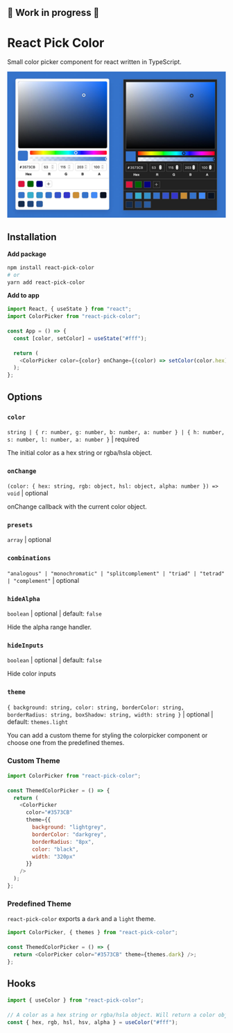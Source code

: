 ## 🚧 Work in progress 🚧

# React Pick Color

Small color picker component for react written in TypeScript.

![Screenshot](./assets/react-pick-color.jpg)

## Installation

**Add package**

```sh
npm install react-pick-color
# or
yarn add react-pick-color
```

**Add to app**

```js
import React, { useState } from "react";
import ColorPicker from "react-pick-color";

const App = () => {
  const [color, setColor] = useState("#fff");

  return (
    <ColorPicker color={color} onChange={(color) => setColor(color.hex)} />
  );
};
```

## Options

### `color`

`string | { r: number, g: number, b: number, a: number } | { h: number, s: number, l: number, a: number }` | required

The initial color as a hex string or rgba/hsla object.

### `onChange`

`(color: { hex: string, rgb: object, hsl: object, alpha: number }) => void` | optional

onChange callback with the current color object.

### `presets`

`array` | optional

### `combinations`

`"analogous" | "monochromatic" | "splitcomplement" | "triad" | "tetrad" | "complement"` | optional

### `hideAlpha`

`boolean` | optional | default: `false`

Hide the alpha range handler.

### `hideInputs`

`boolean` | optional | default: `false`

Hide color inputs

### `theme`

`{ background: string, color: string, borderColor: string, borderRadius: string, boxShadow: string, width: string }` | optional | default: `themes.light`

You can add a custom theme for styling the colorpicker component or choose one from the predefined themes.

### Custom Theme

```js
import ColorPicker from "react-pick-color";

const ThemedColorPicker = () => {
  return (
    <ColorPicker
      color="#3573CB"
      theme={{
        background: "lightgrey",
        borderColor: "darkgrey",
        borderRadius: "8px",
        color: "black",
        width: "320px"
      }}
    />
  );
};
```

### Predefined Theme

`react-pick-color` exports a `dark` and a `light` theme.

```js
import ColorPicker, { themes } from "react-pick-color";

const ThemedColorPicker = () => {
  return <ColorPicker color="#3573CB" theme={themes.dark} />;
};
```

## Hooks

```js
import { useColor } from "react-pick-color";

// A color as a hex string or rgba/hsla object. Will return a color object.
const { hex, rgb, hsl, hsv, alpha } = useColor("#fff");
```
